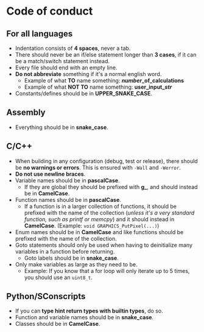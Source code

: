 # Code of conduct
## For all languages
- Indentation consists of **4 spaces**, never a tab.
- There should never be an if/else statement longer than **3 cases**, if it can be a match/switch statement instead.
- Every file should end with an empty line.
- **Do not abbreviate** something if it's a normal english word.
    - Example of what **TO** name something: ***number*_of_calculations**
    - Example of what **NOT TO** name something: **user_input_*str***
- Constants/defines should be in **UPPER_SNAKE_CASE**.

## Assembly
- Everything should be in **snake_case**.

## C/C++
- When building in any configuration (debug, test or release), there should be **no warnings or errors**. This is ensured with `-Wall` and `-Werror`.
- **Do not use newline braces**.
- Variable names should be in **pascalCase**.
    - If they are global they should be prefixed with **g_**, and should instead be in **CamelCase**.
- Function names should be in **pascalCase**.
    - If a function is in a larger collection of functions, it should be prefixed with the name of the collection (*unless it's a very standard function, such as printf or memcpy*) and it should instead in **CamelCase**. (Example: `void GRAPHICS_PutPixel(...)`)
- Enum names should be in **CamelCase** and like functions should be prefixed with the name of the collection.
- Goto statements should only be used when having to deinitialize many variables in a function before returning.
    - Goto labels should be in **snake_case**.
- Only make variables as large as they need to be.
    - Example: If you know that a for loop will only iterate up to 5 times, you should use an `uint8_t`.

## Python/SConscripts
- If you can **type hint return types with builtin types**, do so.
- Function and variable names should be in **snake_case**.
- Classes should be in **CamelCase**.
